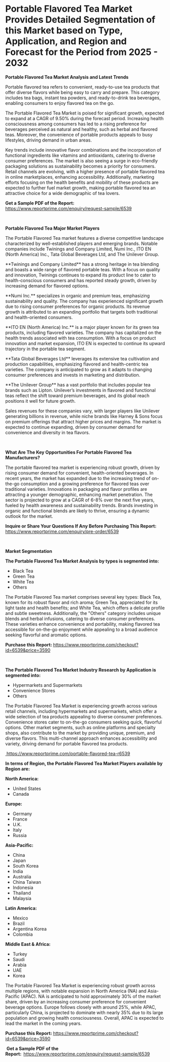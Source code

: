 <p><h1>Portable Flavored Tea Market Provides Detailed Segmentation of this Market based on Type, Application, and Region and Forecast for the Period from 2025 - 2032</h1></p><p><strong>Portable Flavored Tea Market Analysis and Latest Trends</strong></p>
<p><p>Portable flavored tea refers to convenient, ready-to-use tea products that offer diverse flavors while being easy to carry and prepare. This category includes tea bags, instant tea powders, and ready-to-drink tea beverages, enabling consumers to enjoy flavored tea on the go. </p><p>The Portable Flavored Tea Market is poised for significant growth, expected to expand at a CAGR of 9.50% during the forecast period. Increasing health consciousness among consumers has led to a rising preference for beverages perceived as natural and healthy, such as herbal and flavored teas. Moreover, the convenience of portable products appeals to busy lifestyles, driving demand in urban areas.</p><p>Key trends include innovative flavor combinations and the incorporation of functional ingredients like vitamins and antioxidants, catering to diverse consumer preferences. The market is also seeing a surge in eco-friendly packaging solutions as sustainability becomes a priority for consumers. Retail channels are evolving, with a higher presence of portable flavored tea in online marketplaces, enhancing accessibility. Additionally, marketing efforts focusing on the health benefits and mobility of these products are expected to further fuel market growth, making portable flavored tea an attractive choice for a wide demographic of tea lovers.</p></p>
<p><strong>Get a Sample PDF of the Report:&nbsp;</strong> <a href="https://www.reportprime.com/enquiry/request-sample/6539?utm_campaign=4522&utm_medium=2&utm_source=Github&utm_content=ia&utm_term=15052025&utm_id=portable-flavored-tea">https://www.reportprime.com/enquiry/request-sample/6539</a></p>
<p>&nbsp;</p>
<p><strong>Portable Flavored Tea Major Market Players</strong></p>
<p><p>The Portable Flavored Tea market features a diverse competitive landscape characterized by well-established players and emerging brands. Notable companies include Twinings and Company Limited, Numi Inc., ITO EN (North America) Inc., Tata Global Beverages Ltd, and The Unilever Group.</p><p>**Twinings and Company Limited** has a strong heritage in tea blending and boasts a wide range of flavored portable teas. With a focus on quality and innovation, Twinings continues to expand its product line to cater to health-conscious consumers and has reported steady growth, driven by increasing demand for flavored options.</p><p>**Numi Inc.** specializes in organic and premium teas, emphasizing sustainability and quality. The company has experienced significant growth due to rising consumer preferences for organic products. Its revenue growth is attributed to an expanding portfolio that targets both traditional and health-oriented consumers.</p><p>**ITO EN (North America) Inc.** is a major player known for its green tea products, including flavored varieties. The company has capitalized on the health trends associated with tea consumption. With a focus on product innovation and market expansion, ITO EN is expected to continue its upward trajectory in the portable tea segment.</p><p>**Tata Global Beverages Ltd** leverages its extensive tea cultivation and production capabilities, emphasizing flavored and health-centric tea varieties. The company is anticipated to grow as it adapts to changing consumer preferences and invests in marketing and distribution.</p><p>**The Unilever Group** has a vast portfolio that includes popular tea brands such as Lipton. Unilever’s investments in flavored and functional teas reflect the shift toward premium beverages, and its global reach positions it well for future growth.</p><p>Sales revenues for these companies vary, with larger players like Unilever generating billions in revenue, while niche brands like Harney & Sons focus on premium offerings that attract higher prices and margins. The market is expected to continue expanding, driven by consumer demand for convenience and diversity in tea flavors.</p></p>
<p>&nbsp;</p>
<p><strong>What Are The Key Opportunities For Portable Flavored Tea Manufacturers?</strong></p>
<p><p>The portable flavored tea market is experiencing robust growth, driven by rising consumer demand for convenient, health-oriented beverages. In recent years, the market has expanded due to the increasing trend of on-the-go consumption and a growing preference for flavored teas over traditional varieties. Innovations in packaging and flavor profiles are attracting a younger demographic, enhancing market penetration. The sector is projected to grow at a CAGR of 6-8% over the next five years, fueled by health awareness and sustainability trends. Brands investing in organic and functional blends are likely to thrive, ensuring a dynamic outlook for the market.</p></p>
<p><strong>Inquire or Share Your Questions If Any Before Purchasing This Report:</strong> <a href="https://www.reportprime.com/enquiry/pre-order/6539?utm_campaign=4522&utm_medium=2&utm_source=Github&utm_content=ia&utm_term=15052025&utm_id=portable-flavored-tea">https://www.reportprime.com/enquiry/pre-order/6539</a></p>
<p>&nbsp;</p>
<p><strong>Market Segmentation</strong></p>
<p><strong>The Portable Flavored Tea Market Analysis by types is segmented into:</strong></p>
<p><ul><li>Black Tea</li><li>Green Tea</li><li>White Tea</li><li>Others</li></ul></p>
<p><p>The Portable Flavored Tea market comprises several key types: Black Tea, known for its robust flavor and rich aroma; Green Tea, appreciated for its light taste and health benefits; and White Tea, which offers a delicate profile and subtle sweetness. Additionally, the "Others" category includes unique blends and herbal infusions, catering to diverse consumer preferences. These varieties enhance convenience and portability, making flavored tea accessible for on-the-go enjoyment while appealing to a broad audience seeking flavorful and aromatic options.</p></p>
<p><strong>Purchase this Report:&nbsp;</strong><a href="https://www.reportprime.com/checkout?id=6539&price=3590&utm_campaign=4522&utm_medium=2&utm_source=Github&utm_content=ia&utm_term=15052025&utm_id=portable-flavored-tea">https://www.reportprime.com/checkout?id=6539&price=3590</a></p>
<p>&nbsp;</p>
<p><strong>The Portable Flavored Tea Market Industry Research by Application is segmented into:</strong></p>
<p><ul><li>Hypermarkets and Supermarkets</li><li>Convenience Stores</li><li>Others</li></ul></p>
<p><p>The Portable Flavored Tea Market is experiencing growth across various retail channels, including hypermarkets and supermarkets, which offer a wide selection of tea products appealing to diverse consumer preferences. Convenience stores cater to on-the-go consumers seeking quick, flavorful options. Other market segments, such as online platforms and specialty shops, also contribute to the market by providing unique, premium, and diverse flavors. This multi-channel approach enhances accessibility and variety, driving demand for portable flavored tea products.</p></p>
<p><a href="https://www.reportprime.com/portable-flavored-tea-r6539?utm_campaign=4522&utm_medium=2&utm_source=Github&utm_content=ia&utm_term=15052025&utm_id=portable-flavored-tea">&nbsp;https://www.reportprime.com/portable-flavored-tea-r6539</a></p>
<p><strong>In terms of Region, the Portable Flavored Tea Market Players available by Region are:</strong></p>
<p>
    <p> <strong> North America: </strong>
        <ul>
            <li>United States</li>
            <li>Canada</li>
        </ul>
        </p> 
    <p> <strong> Europe: </strong>
        <ul>
            <li>Germany</li>
            <li>France</li>
            <li>U.K.</li>
            <li>Italy</li>
            <li>Russia</li>
        </ul>
        </p> 
    <p> <strong> Asia-Pacific: </strong>
        <ul>
            <li>China</li>
            <li>Japan</li>
            <li>South Korea</li>
            <li>India</li>
            <li>Australia</li>
            <li>China Taiwan</li>
            <li>Indonesia</li>
            <li>Thailand</li>
            <li>Malaysia</li>
        </ul>
        </p> 
    <p> <strong> Latin America: </strong>
        <ul>
            <li>Mexico</li>
            <li>Brazil</li>
            <li>Argentina Korea</li>
            <li>Colombia</li>
        </ul>
        </p> 
    <p> <strong> Middle East & Africa: </strong>
        <ul>
            <li>Turkey</li>
            <li>Saudi</li>
            <li>Arabia</li>
            <li>UAE</li>
            <li>Korea</li>
        </ul>
    </p>
    </p>
<p><p>The Portable Flavored Tea Market is experiencing robust growth across multiple regions, with notable expansion in North America (NA) and Asia-Pacific (APAC). NA is anticipated to hold approximately 30% of the market share, driven by an increasing consumer preference for convenient beverage options. Europe follows closely with around 25%, while APAC, particularly China, is projected to dominate with nearly 35% due to its large population and growing health consciousness. Overall, APAC is expected to lead the market in the coming years.</p></p>
<p><strong>Purchase this Report: </strong><a href="https://www.reportprime.com/checkout?id=6539&price=3590&utm_campaign=4522&utm_medium=2&utm_source=Github&utm_content=ia&utm_term=15052025&utm_id=portable-flavored-tea">https://www.reportprime.com/checkout?id=6539&price=3590</a></p>
<p>&nbsp;<strong>Get a Sample PDF of the Report:&nbsp;&nbsp;</strong><a href="https://www.reportprime.com/enquiry/request-sample/6539?utm_campaign=4522&utm_medium=2&utm_source=Github&utm_content=ia&utm_term=15052025&utm_id=portable-flavored-tea">https://www.reportprime.com/enquiry/request-sample/6539</a></p>
<p><strong></strong></p>
<p><p></p><p></p><p></p></p>